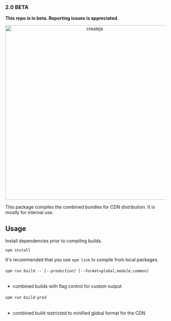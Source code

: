 ### 2.0 BETA

**This repo is in beta. Reporting issues is appreciated.**

<p align="center">
  <a href="https://createjs.com">
    <img alt="createjs" src="https://raw.githubusercontent.com/createjs/createjs/master/assets/github-header.png" width="546">
  </a>
</p>

This package compiles the combined bundles for CDN distribution. It is mostly for internal use.

## Usage

Install dependencies prior to compiling builds.
```
npm install
```

It's recommended that you use `npm link` to compile from local packages.

###### `npm run build -- [--production] [--format=global,module,common]`

- combined builds with flag control for custom output

###### `npm run build-prod`

- combined build restricted to minified global format for the CDN
